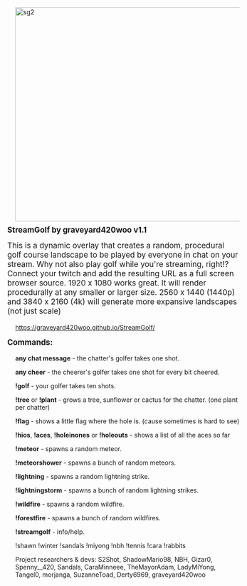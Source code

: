 <img width="739" height="480" alt="sg2" src="https://github.com/user-attachments/assets/2294a49e-b785-49cf-bdcf-d3499c26ae82" />

<h2 style="margin-left: -18px; margin-top: 8px; font-size: 1.08rem;">StreamGolf by graveyard420woo v1.1</h2>

<p style="margin-left: -18px; margin-top: 8px; font-size: 1.08rem;">This is a dynamic overlay that creates a random, procedural golf course landscape to be played by everyone in chat on your stream. 
Why not also play golf while you're streaming, right!? 
Connect your twitch and add the resulting URL as a full screen browser source. 1920 x 1080 works great.
It will render procedurally at any smaller or larger size.
2560 x 1440 (1440p) and 3840 x 2160 (4k) will generate more expansive landscapes (not just scale)</p>

https://graveyard420woo.github.io/StreamGolf/

<h3 style="margin-left: -18px; margin-top: 8px; font-size: 1.08rem;">Commands:</h3>

  <strong>any chat message</strong> - the chatter's golfer takes one shot.

  <strong>any cheer</strong> - the cheerer's golfer takes one shot for every bit cheered.

  <strong>!golf</strong> - your golfer takes ten shots.

  <strong>!tree</strong> or <strong>!plant</strong> - grows a tree, sunflower or cactus for the chatter. (one plant per chatter)

  <strong>!flag</strong> - shows a little flag where the hole is. (cause sometimes is hard to see)

  <strong>!hios</strong>, <strong>!aces</strong>, <strong>!holeinones</strong> or <strong>!holeouts</strong> - shows a list of all the aces so far

  <strong>!meteor</strong> - spawns a random meteor.

  <strong>!meteorshower</strong> - spawns a bunch of random meteors.

  <strong>!lightning</strong> - spawns a random lightning strike.

  <strong>!lightningstorm</strong> - spawns a bunch of random lightning strikes.

  <strong>!wildfire</strong> - spawns a random wildfire.

  <strong>!forestfire</strong> - spawns a bunch of random wildfires.

  <strong>!streamgolf</strong> - info/help.

  !shawn
  !winter
  !sandals
  !miyong
  !nbh
  !tennis
  !cara
  !rabbits

Project researchers & devs: S2Shot, ShadowMario98, NBH, Gizar0, Spenny__420, Sandals, CaraMinneee, TheMayorAdam, LadyMiYong, Tangel0, morjanga, SuzanneToad, Derty6969, graveyard420woo


